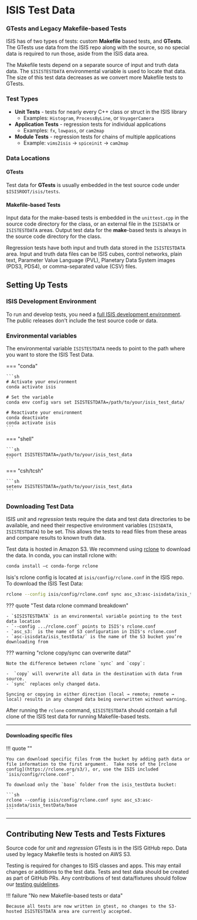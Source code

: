 # ISIS Test Data

### GTests and Legacy Makefile-based Tests

ISIS has of two types of tests: custom **Makefile** based tests, and **GTests**. The GTests use data from the ISIS repo along with the source, so no special data is required to run those, aside from the ISIS data area.

The Makefile tests depend on a separate source of input and truth data data.  The `$ISISTESTDATA` environmental variable is used to locate that data.  The size of this test data decreases as we convert more Makefile tests to GTests.

### Test Types

  - **Unit Tests** - tests for nearly every C++ class or struct in the ISIS library
    - Examples: `Histogram`, `ProcessByLine`, or `VoyagerCamera`
  - **Application Tests** - regression tests for individual applications
    - Examples: `fx`, `lowpass`, or `cam2map`
  - **Module Tests** - regression tests for chains of multiple applications
    - Example: `vims2isis` → `spiceinit` → `cam2map`

### Data Locations

#### GTests

Test data for **GTests** is usually embedded in the test source code under `$ISISROOT/isis/tests`.

#### Makefile-based Tests

Input data for the make-based tests is embedded in the `unittest.cpp` in the source code directory for the class, or an external file in the `ISISDATA` or `ISISTESTDATA` areas. Output test data for the **make**-based tests is always in the source code directory for the class.

Regression tests have both input and truth data stored in the `ISISTESTDATA` area. Input and truth data files can be ISIS cubes, control networks, plain text, Parameter Value Language (PVL), Planetary Data System images (PDS3, PDS4), or comma-separated value (CSV) files.

## Setting Up Tests

### ISIS Development Environment

To run and develop tests, you need a [full ISIS development environment](../../how-to-guides/isis-developer-guides/developing-isis3-with-cmake.md). The public releases don't include the test source code or data.

### Environmental variables
The environmental variable `ISISTESTDATA` needs to point to the path where you want to store the ISIS Test Data.


=== "conda"

    ```sh
    # Activate your environment
    conda activate isis

    # Set the variable
    conda env config vars set ISISTESTDATA=/path/to/your/isis_test_data/

    # Reactivate your environment
    conda deactivate
    conda activate isis
    ```

=== "shell"

    ```sh
    export ISISTESTDATA=/path/to/your/isis_test_data
    ```

=== "csh/tcsh"

    ```sh
    setenv ISISTESTDATA=/path/to/your/isis_test_data
    ```

### Downloading Test Data

ISIS *unit* and *regression* tests require the data and test data directories to be available, and need their respective environment variables (`ISISDATA`, `ISISTESTDATA`) to be set. This allows the tests to read files from these areas and compare results to known truth data.

Test data is hosted in Amazon S3. We recommend using [rclone](https://rclone.org) to download the data. In conda, you can install rclone with:

```sh
conda install –c conda-forge rclone
```

Isis's rclone config is located at `isis/config/rclone.conf` in the ISIS repo.  To download the ISIS Test Data:

```sh
rclone --config isis/config/rclone.conf sync asc_s3:asc-isisdata/isis_testData/ $ISISTESTDATA
```

??? quote "Test data rclone command breakdown"

    - `$ISISTESTDATA` is an environmental variable pointing to the test data location
    - `--config .../rclone.conf` points to ISIS's rclone.conf
    - `asc_s3:` is the name of S3 configuration in ISIS's rclone.conf
    - `asc-isisdata/isis_testData/` is the name of the S3 bucket you’re downloading from

??? warning "rclone copy/sync can overwrite data!"

    Note the difference between rclone `sync` and `copy`:

    -  `copy` will overwrite all data in the destination with data from source.
    - `sync` replaces only changed data.
    
    Syncing or copying in either direction (local → remote; remote → local) results in any changed data being overwritten without warning.

After running the `rclone` command, `$ISISTESTDATA` should contain a full clone of the ISIS test data for running Makefile-based tests.

-----

#### Downloading specific files

!!! quote ""

    You can download specific files from the bucket by adding path data or file information to the first argument.  Take note of the [rclone config](https://rclone.org/s3/), or, use the ISIS included `isis/config/rclone.conf`.
    
    To download only the `base` folder from the isis_testData bucket:

    ```sh
    rclone --config isis/config/rclone.conf sync asc_s3:asc-isisdata/isis_testData/base
    ```

-----

## Contributing New Tests and Tests Fixtures

Source code for *unit* and *regression* GTests is in the ISIS GitHub repo.  Data used by legacy Makefile tests is hosted on AWS S3. 

Testing is required for changes to ISIS classes and apps. This may entail changes or additions to the test data. Tests and test data should be created as part of GitHub PRs.  Any contributions of test data/fixtures should follow our [testing guidelines](../isis-developer-guides/writing-isis-tests-with-ctest-and-gtest.md).

!!! failure "No new Makefile-based tests or data"

    Because all tests are now written in gtest, no changes to the S3-hosted ISISTESTDATA area are currently accepted.